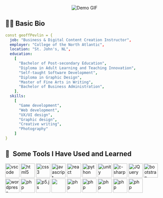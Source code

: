 
<p align="center">
  <img src="https://github.com/geoffpevlin/geoffpevlin/assets/61255199/11683bc1-f0a6-4c45-b350-379fafd3ee0d" alt="Demo GIF">
</p>

<h2> 💁‍♂️ Basic Bio</h2>

```yaml
const geoffPevlin = {
  job: "Business & Digital Content Creation Instructor",
  employer: "College of the North Atlantic",
  location: "St. John's, NL",
  education:
    [
      "Bachelor of Post-secondary Education",
      "Diploma in Adult Learning and Teaching Innovation",
      "Self-taught Software Development", 
      "Diploma in Graphic Design",
      "Master of Fine Arts in Writing",
      "Bachelor of Business Administration", 
    ],
  skills:
    [
      "Game development",
      "Web development",
      "UX/UI design",
      "Graphic design",
      "Creative writing",
      "Photography"
    ]
}
```
    
<h2> 🚀 &nbsp;Some Tools I Have Used and Learned</h2>

<p align="left">
  <img src="https://cdn.jsdelivr.net/gh/devicons/devicon/icons/vscode/vscode-original.svg" alt="vscode" width="45" height="45"/>
<img src="https://cdn.jsdelivr.net/gh/devicons/devicon@latest/icons/html5/html5-original.svg" alt="html5" width="45" height="45" />
<img src="https://cdn.jsdelivr.net/gh/devicons/devicon@latest/icons/css3/css3-original.svg" alt="css3" width="45" height="45" />
<img src="https://cdn.jsdelivr.net/gh/devicons/devicon@latest/icons/javascript/javascript-original.svg" alt="javascript" width="45" height="45"/>
<img src="https://cdn.jsdelivr.net/gh/devicons/devicon@latest/icons/react/react-original.svg" alt="react" width="45" height="45" />
<img src="https://cdn.jsdelivr.net/gh/devicons/devicon@latest/icons/python/python-original.svg" alt="python" width="45" height="45"/>
<img src="https://cdn.jsdelivr.net/gh/devicons/devicon@latest/icons/unity/unity-original.svg" alt="unity" width="45" height="45"/>
<img src="https://cdn.jsdelivr.net/gh/devicons/devicon@latest/icons/csharp/csharp-original.svg" alt="c-sharp" width="45" height="45"/>
<img src="https://cdn.jsdelivr.net/gh/devicons/devicon@latest/icons/jquery/jquery-original.svg" alt="JQuery" width="45" height="45"/>
<img src="https://cdn.jsdelivr.net/gh/devicons/devicon@latest/icons/bootstrap/bootstrap-original.svg" alt="bootstrap" width="45" height="45"/>
<img src="https://cdn.jsdelivr.net/gh/devicons/devicon@latest/icons/wordpress/wordpress-plain.svg" alt="wordpress" width="45" height="45"/>
<img src="https://cdn.jsdelivr.net/gh/devicons/devicon/icons/php/php-original.svg" alt="php" width="45" height="45"/>
<img src="https://cdn.jsdelivr.net/gh/devicons/devicon@latest/icons/p5js/p5js-original.svg" alt="p5.js" width="45" height="45" />

<img src="https://cdn.jsdelivr.net/gh/devicons/devicon@latest/icons/photoshop/photoshop-original.svg" width="45" height="45"/>
<img src="https://cdn.jsdelivr.net/gh/devicons/devicon@latest/icons/illustrator/illustrator-plain.svg" alt="php" width="45" height="45"/>
<img src="https://cdn.jsdelivr.net/gh/devicons/devicon@latest/icons/aftereffects/aftereffects-original.svg" alt="php" width="45" height="45"/>
<img src="https://cdn.jsdelivr.net/gh/devicons/devicon@latest/icons/premierepro/premierepro-original.svg" alt="php" width="45" height="45"/>
<img src="https://cdn.jsdelivr.net/gh/devicons/devicon@latest/icons/xd/xd-original.svg" alt="php" width="45" height="45"/>
<img src="https://cdn.jsdelivr.net/gh/devicons/devicon@latest/icons/figma/figma-original.svg" alt="php" width="45" height="45"/>






</p>


<!--
**geoffpevlin/geoffpevlin** is a ✨ _special_ ✨ repository because its `README.md` (this file) appears on your GitHub profile.

Here are some ideas to get you started:

- 🔭 I’m currently working on ...
- 🌱 I’m currently learning ...
- 👯 I’m looking to collaborate on ...
- 🤔 I’m looking for help with ...
- 💬 Ask me about ...
- 📫 How to reach me: ...
- 😄 Pronouns: ...
- ⚡ Fun fact: ...
-->
